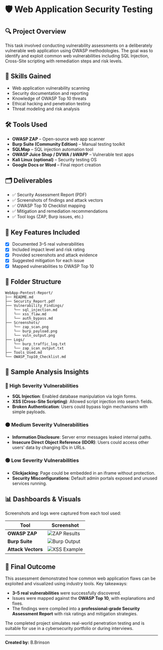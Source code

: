 # 🛡️ Web Application Security Testing

## 🔍 Project Overview
This task involved conducting vulnerability assessments on a deliberately vulnerable web application using OWASP methodologies. The goal was to identify and exploit common web vulnerabilities including SQL Injection, Cross-Site scripting with remediation steps and risk levels.

## 🧠 Skills Gained
- Web application vulnerability scanning  
- Security documentation and reporting  
- Knowledge of OWASP Top 10 threats  
- Ethical hacking and penetration testing  
- Threat modeling and risk analysis  

## 🛠️ Tools Used
- **OWASP ZAP** – Open-source web app scanner  
- **Burp Suite (Community Edition)** – Manual testing toolkit  
- **SQLMap** – SQL injection automation tool  
- **OWASP Juice Shop / DVWA / bWAPP** – Vulnerable test apps  
- **Kali Linux (optional)** – Security testing OS  
- **Google Docs or Word** – Final report creation  

## 🗂️ Deliverables
- ✅ Security Assessment Report (PDF)  
- ✅ Screenshots of findings and attack vectors  
- ✅ OWASP Top 10 Checklist mapping  
- ✅ Mitigation and remediation recommendations  
- ✅ Tool logs (ZAP, Burp issues, etc.)

## 📌 Key Features Included
- [x] Documented 3–5 real vulnerabilities  
- [x] Included impact level and risk rating  
- [x] Provided screenshots and attack evidence  
- [x] Suggested mitigation for each issue  
- [x] Mapped vulnerabilities to OWASP Top 10  

## 📁 Folder Structure
```
WebApp-Pentest-Report/
├── README.md
├── Security_Report.pdf
├── Vulnerability_Findings/
│   └── sql_injection.md
│   └── xss_flaw.md
│   └── auth_bypass.md
├── Screenshots/
│   └── zap_scan.png
│   └── burp_payload.png
│   └── vuln_output.png
├── Logs/ 
│   └── burp_traffic_log.txt 
│   └── zap_scan_output.txt
├── Tools_Used.md
└── OWASP_Top10_Checklist.md
```
## 🔎 Sample Analysis Insights

### 🔴 High Severity Vulnerabilities
- **SQL Injection**: Enabled database manipulation via login forms.
- **XSS (Cross-Site Scripting)**: Allowed script injection into search fields.
- **Broken Authentication**: Users could bypass login mechanisms with simple payloads.

### 🟠 Medium Severity Vulnerabilities
- **Information Disclosure**: Server error messages leaked internal paths.
- **Insecure Direct Object Reference (IDOR)**: Users could access other users’ data by changing IDs in URLs.

### 🟢 Low Severity Vulnerabilities
- **Clickjacking**: Page could be embedded in an iframe without protection.
- **Security Misconfigurations**: Default admin portals exposed and unused services running.

## 📊 Dashboards & Visuals

Screenshots and logs were captured from each tool used:

| Tool | Screenshot |
|------|------------|
| **OWASP ZAP** | ![ZAP Results](screenshots/zap_findings.png) |
| **Burp Suite** | ![Burp Output](screenshots/burp_results.png) |
| **Attack Vectors** | ![XSS Example](screenshots/vuln_1_xss.png) |

## 🧾 Final Outcome

This assessment demonstrated how common web application flaws can be exploited and visualized using industry tools. Key takeaways:

- **3–5 real vulnerabilities** were successfully discovered.
- Issues were mapped against the **OWASP Top 10**, with explanations and fixes.
- The findings were compiled into a **professional-grade Security Assessment Report** with risk ratings and mitigation strategies.

The completed project simulates real-world penetration testing and is suitable for use in a cybersecurity portfolio or during interviews.

---

**Created by:** B.Brinson

